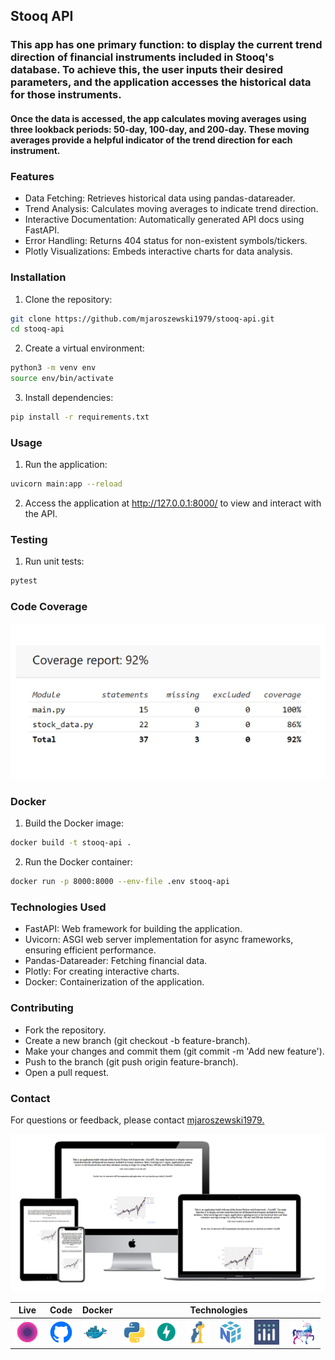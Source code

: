 ## Stooq API
### This app has one primary function: to display the current trend direction of financial instruments included in Stooq's database. To achieve this, the user inputs their desired parameters, and the application accesses the historical data for those instruments.

#### Once the data is accessed, the app calculates moving averages using three lookback periods: 50-day, 100-day, and 200-day. These moving averages provide a helpful indicator of the trend direction for each instrument.


### Features
* Data Fetching: Retrieves historical data using pandas-datareader.
* Trend Analysis: Calculates moving averages to indicate trend direction.
* Interactive Documentation: Automatically generated API docs using FastAPI.
* Error Handling: Returns 404 status for non-existent symbols/tickers.
* Plotly Visualizations: Embeds interactive charts for data analysis.

### Installation

1. Clone the repository:
  ```bash
  git clone https://github.com/mjaroszewski1979/stooq-api.git
  cd stooq-api
  ```
2. Create a virtual environment:
  ```bash
  python3 -m venv env
  source env/bin/activate
  ```
3. Install dependencies:
  ```bash
  pip install -r requirements.txt
  ```

### Usage

1. Run the application:
  ```bash
  uvicorn main:app --reload
  ```
2. Access the application at http://127.0.0.1:8000/ to view and interact with the API.
   
### Testing

1. Run unit tests:
  ```bash
  pytest
  ```
### Code Coverage

<img src="https://github.com/mjaroszewski1979/stooq-api/blob/main/cov_report.png">

### Docker

1. Build the Docker image:
  ```bash
  docker build -t stooq-api .
  ```

2. Run the Docker container:
  ```bash
  docker run -p 8000:8000 --env-file .env stooq-api
  ```

### Technologies Used
* FastAPI: Web framework for building the application.
* Uvicorn: ASGI web server implementation for async frameworks, ensuring efficient performance.
* Pandas-Datareader: Fetching financial data.
* Plotly: For creating interactive charts.
* Docker: Containerization of the application.

### Contributing
* Fork the repository.
* Create a new branch (git checkout -b feature-branch).
* Make your changes and commit them (git commit -m 'Add new feature').
* Push to the branch (git push origin feature-branch).
* Open a pull request.

### Contact
For questions or feedback, please contact [mjaroszewski1979.](https://github.com/mjaroszewski1979)


  ![caption](https://github.com/mjaroszewski1979/stooq-api/blob/main/stooq_mockup.png)

  
  Live | Code | Docker | Technologies
  ---- | ---- | ------ | ------------
  [<img src="https://github.com/mjaroszewski1979/mjaroszewski1979/blob/main/deta_g.png">](https://8xl3m1.deta.dev/) | [<img src="https://github.com/mjaroszewski1979/mjaroszewski1979/blob/main/github_g.png">](https://github.com/mjaroszewski1979/stooq-api) | [<img src="https://github.com/mjaroszewski1979/mjaroszewski1979/blob/main/docker_g.png">](https://hub.docker.com/r/maciej1245/stooqapi) | <img src="https://github.com/mjaroszewski1979/mjaroszewski1979/blob/main/python_g.png"> &nbsp; <img src="https://github.com/mjaroszewski1979/mjaroszewski1979/blob/main/fastapi_g.png"> &nbsp; <img src="https://github.com/mjaroszewski1979/mjaroszewski1979/blob/main/pandas.png"> &nbsp; <img src="https://github.com/mjaroszewski1979/mjaroszewski1979/blob/main/numpy_g.png"> &nbsp; &nbsp; <img src="https://github.com/mjaroszewski1979/mjaroszewski1979/blob/main/plotly.png">  &nbsp; &nbsp; <img src="https://github.com/mjaroszewski1979/mjaroszewski1979/blob/main/uvicorn_g.png">   
